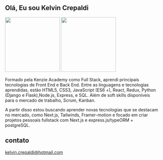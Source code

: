 ## Olá, Eu sou Kelvin Crepaldi
<picture>
  <source
    srcset="https://github-readme-stats.vercel.app/api?username=kelvincrepaldi&show_icons=true&theme=dark"
  />
  <img height="180px" src="https://github-readme-stats.vercel.app/api?username=kelvincrepaldi&show_icons=true" />
</picture><picture>
  <source
    srcset="https://github-readme-stats.vercel.app/api/top-langs/?username=kelvincrepaldi&theme=dark&layout=compact"
  />
  <img height="180px"  src="https://github-readme-stats.vercel.app/api?username=kelvincrepaldi" />
</picture>

Formado pela Kenzie Academy como Full Stack, aprendi principais tecnologias de Front End e Back End. Entre as linguagens e tecnologias aprendidas, estão HTML5, CSS3, JavaScript (ES6 +), React, Redux, Python (Django e Flask),Node.js, Express, e SQL. Além de soft skills disponíveis para o mercado de trabalho, Scrum, Kanban.

A partir disso estou buscando aprender novas tecnologias que se destacam no mercado, como Next.js, Tailwinds, Framer-motion e focado em criar projetos pessoais fullstack com Next.js e express.js/typeORM + postgreSQL.


## contato 

kelvin.crepaldi@hotmail.com
